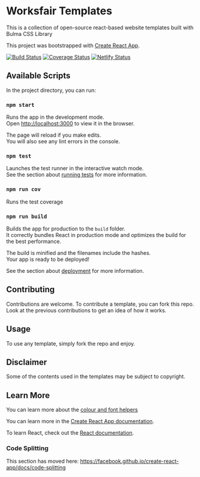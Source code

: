 # Worksfair Templates
This is a collection of open-source react-based website templates built with Bulma CSS Library


This project was bootstrapped with [Create React App](https://github.com/facebook/create-react-app).

[![Build Status](https://travis-ci.com/TheoOkafor/worksfair-templates.svg?branch=develop)](https://travis-ci.com/TheoOkafor/worksfair-templates)
[![Coverage Status](https://coveralls.io/repos/github/TheoOkafor/worksfair-templates/badge.svg?branch=develop)](https://coveralls.io/github/TheoOkafor/worksfair-templates?branch=develop)
[![Netlify Status](https://api.netlify.com/api/v1/badges/9d9380d6-4211-4310-bf7d-6ca44ba6445e/deploy-status)](https://app.netlify.com/sites/worksfair-templates/deploys)

## Available Scripts

In the project directory, you can run:

### `npm start`

Runs the app in the development mode.<br />
Open [http://localhost:3000](http://localhost:3000) to view it in the browser.

The page will reload if you make edits.<br />
You will also see any lint errors in the console.

### `npm test`

Launches the test runner in the interactive watch mode.<br />
See the section about [running tests](https://facebook.github.io/create-react-app/docs/running-tests) for more information.

### `npm run cov`
Runs the test coverage

### `npm run build`

Builds the app for production to the `build` folder.<br />
It correctly bundles React in production mode and optimizes the build for the best performance.

The build is minified and the filenames include the hashes.<br />
Your app is ready to be deployed!

See the section about [deployment](https://facebook.github.io/create-react-app/docs/deployment) for more information.

## Contributing
Contributions are welcome. To contribute a template, you can fork this repo. Look at the previous contributions to get an idea of how it works.

## Usage
To use any template, simply fork the repo and enjoy.

## Disclaimer
Some of the contents used in the templates may be subject to copyright.

## Learn More
You can learn more about the [colour and font helpers](/doc/HELPERS.md)

You can learn more in the [Create React App documentation](https://facebook.github.io/create-react-app/docs/getting-started).

To learn React, check out the [React documentation](https://reactjs.org/).

### Code Splitting

This section has moved here: https://facebook.github.io/create-react-app/docs/code-splitting

